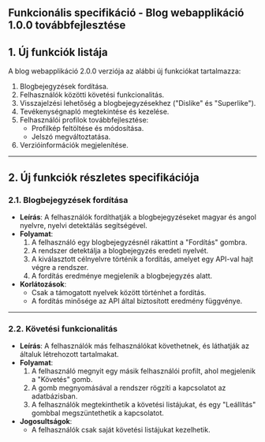 ## Funkcionális specifikáció - Blog webapplikáció 1.0.0 továbbfejlesztése

## 1. Új funkciók listája
A blog webapplikáció 2.0.0 verziója az alábbi új funkciókat tartalmazza:

1. Blogbejegyzések fordítása.
2. Felhasználók közötti követési funkcionalitás.
3. Visszajelzési lehetőség a blogbejegyzésekhez ("Dislike" és "Superlike").
4. Tevékenységnapló megtekintése és kezelése.
5. Felhasználói profilok továbbfejlesztése:
   - Profilkép feltöltése és módosítása.
   - Jelszó megváltoztatása.
6. Verzióinformációk megjelenítése.

---

## 2. Új funkciók részletes specifikációja

### 2.1. Blogbejegyzések fordítása
- **Leírás**: A felhasználók fordíthatják a blogbejegyzéseket magyar és angol nyelvre, nyelvi detektálás segítségével.
- **Folyamat**:
  1. A felhasználó egy blogbejegyzésnél rákattint a "Fordítás" gombra.
  2. A rendszer detektálja a blogbejegyzés eredeti nyelvét.
  3. A kiválasztott célnyelvre történik a fordítás, amelyet egy API-val hajt végre a rendszer.
  4. A fordítás eredménye megjelenik a blogbejegyzés alatt.
- **Korlátozások**:
  - Csak a támogatott nyelvek között történhet a fordítás.
  - A fordítás minősége az API által biztosított eredmény függvénye.

---

### 2.2. Követési funkcionalitás
- **Leírás**: A felhasználók más felhasználókat követhetnek, és láthatják az általuk létrehozott tartalmakat.
- **Folyamat**:
  1. A felhasználó megnyit egy másik felhasználói profilt, ahol megjelenik a "Követés" gomb.
  2. A gomb megnyomásával a rendszer rögzíti a kapcsolatot az adatbázisban.
  3. A felhasználók megtekinthetik a követési listájukat, és egy "Leállítás" gombbal megszüntethetik a kapcsolatot.
- **Jogosultságok**:
  - A felhasználók csak saját követési listájukat kezelhetik.